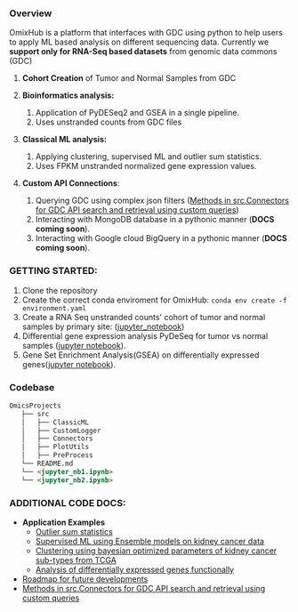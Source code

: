 
### Overview
<!-- We want to build an integrated platform for well known ML and DL based classification, feature selection and other bioinformatics for high dimensional NGS data. Here is a list of existing and upcoming projects for different omics datasets and modules of different ML/AI methods and models for biomarker discovery and disease classification. -->

OmixHub is a platform that interfaces with GDC using python to help users to apply ML based analysis on different sequencing data. Currently we **support only for RNA-Seq based datasets** from genomic data commons (GDC)

1. **Cohort Creation** of Tumor and Normal Samples from GDC 
2. **Bioinformatics analysis:** 
   1. Application of PyDESeq2 and GSEA in a single pipeline.
   2. Uses unstranded counts from GDC files
  
3. **Classical ML analysis:** 
   1. Applying clustering, supervised ML and outlier sum statistics.
   2. Uses FPKM unstranded normalized gene expression values.

4. **Custom API Connections**:
   1. Querying GDC using complex json filters ([Methods in src.Connectors for GDC API search and retrieval using custom queries](./src/README.md))
   2. Interacting with MongoDB database in a pythonic manner (**DOCS coming soon**). 
   3. Interacting with Google cloud BigQuery in a pythonic manner (**DOCS coming soon**).  
    
<!-- #### High Level Objective:
In NGS datasets for kidney cancer or other complex diseases, apply known or new ML models to identify patterns of gene expression to serve as a template for bio-informatics learning for aspiring scientists/researchers/students in the field. -->

### GETTING STARTED:
1. Clone the repository 
2. Create the correct conda enviroment for OmixHub: `conda env create -f environment.yaml`
3. Create a RNA Seq unstranded counts' cohort of tumor and normal samples by primary site: ([jupyter_notebook](./docs/CohortCreation/create_RNA_seq_df_for_pydeseq.md))
4. Differential gene expression analysis PyDeSeq for tumor vs normal samples ([jupyter notebook](./notebooks/pydeseq_gsea.ipynb)). 
5. Gene Set Enrichment Analysis(GSEA) on differentially expressed genes([jupyter notebook]()). 





  <!-- - Deep-learning:
    - Auto-encoders 
    - CNN’s
    - RNN’s for multi-timepoint data 
  - Bayesian ML
  - Knowledge Graphs and NLP  -->

### Codebase
```md
OmicsProjects
   ├── src
   │   ├── ClassicML
   │   ├── CustomLogger   
   │   ├── Connectors
   │   ├── PlotUtils
   │   ├── PreProcess 
   └── README.md
   └── <jupyter_nb1.ipynb> 
   └── <jupyter_nb2.ipynb>
   ```
<!-- #### Modules developed:

- [Module for Genomic Data Commons API accession, querying, search and retrieval](https://github.com/adhal007/OmixHub/tree/main/src/Connectors)
- [Module for Outlier Statistic Methods](https://github.com/adhal007/OmixHub/blob/main/src/OutlierStatMethods/README.md)

- [Module for Omics data processing](https://github.com/adhal007/OmixHub/blob/main/src/README.md)
  - [Module for RNA-seq preprocessing](https://github.com/adhal007/OmixHub/blob/main/src/preprocess_utils.py)
  - [Module for base preprocessor class](https://github.com/adhal007/OmixHub/blob/main/src/base_preprocessor.py)
- [Module for Dimensionality Reduction Models](https://github.com/adhal007/OmixHub/blob/main/src/DimRedMappers/README.md)  
- [Module for ML classifier models (ensemble, multi_output)](https://github.com/adhal007/OmixHub/blob/main/src/base_ml_models.py)
- [Module for differential expression of RNA-Seq](https://github.com/adhal007/OmixHub/blob/main/src/pydeseq_utils.py) -->

  
<!-- #### Projects/Analysis (Application of Methods)
###### A. Characterization of kidney cancer using RNA-Seq transcriptome profiline
- Analysis 1: Supervised ML models for classification of kidney cancer subtypes using bulk RNA-Seq Data 
  - [Evaluation of multi-output classifier models(Jupyter NB)](/docs/SupervisedLearningApplication/docs/workflow.md)
  
  - [Evaluation of ensemble models for multi-label classification(Jupyter NB)](/docs/SupervisedLearningEnsembleApplication/docs/workflow.md)

- Analysis 2: Differential expression of kidney cancer subtypes by single factor and multi-factor methods
  <!-- - [Summary]() -->
  <!-- - [Notebook workflow](/docs/DeSeqApplication/docs/workflow.md)

- Analysis 3: Bayesian optimized stratification of Kidney-Cancer Subtypes by dimensionality reduction and clustering
    - [Notebook workflow](/docsUmapApplication/docs/workflow.md)

- Analysis 4: Application of Outlier Statistic Methods for differential gene expression
  (To be updated with workflow notebooks) -->


<!-- ## Future work
**Development**:

- UI Prototype Release
- Semi-supervised ML:
    - Iterative GMM + PCA for cohort stratification for niche disease-control applications 
- Deep-learning:
  - Auto-encoders 
  - CNN’s
  - RNN’s for multi-timepoint data 
<!-- - Develop a module for graph based machine learning models 
- Develop a module for shotgun sequencing dataset
- Develop a module for deep learning models 
- Develop a module for multi-omics data analysis
- Develop a module for single-cell RNA-Seq data analysis
- Develop a module for proteomics data analysis
- Develop a module for metabolomics data analysis
- Develop a module for epigenomics data analysis
- Develop a module for microbiomics data analysis
- Develop a module for clinical data analysis
- Develop a module for single-cell RNA-Seq data analysis
- Develop a module for WGAS data analysis
- Develop a module for WES data analysis
- Develop a module for WGS data analysis
- Develop a module for CHIP-Seq data analysis
- Develop a module for ATAC-Seq data analysis
- Develop a module for Hi-C data analysis
- Develop a module for Hi-Seq data analysis -->

<!-- **Application work**:
- Autoimmune disease characterization by omics methods 
- Other cancers 
- Deep learning --> 

### ADDITIONAL CODE DOCS:
- **Application Examples**
  - [Outlier sum statistics](./docs/OutlierMethodsApplication/docs/workflow.md)
  - [Supervised ML using Ensemble models on kidney cancer data](./docs/SuperviseLearningEnsembleApplication/workflow.md)
  - [Clustering using bayesian optimized parameters of kidney cancer sub-types from TCGA](./docs/UmapApplication/docs/workflow.md)
  - [Analysis of differentially expressed genes functionally]((./notebooks/pydeseq_gsea.ipynb))
- [Roadmap for future developments](./docs/UI%20Prototype/roadmap.md)
- [Methods in src.Connectors for GDC API search and retrieval using custom queries](./src/README.md)